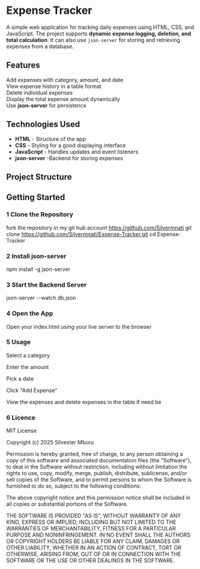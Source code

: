 #  Expense Tracker  

A simple web application for tracking daily expenses using HTML, CSS, and JavaScript. 
The project supports **dynamic expense logging, deletion, and total calculation**. 
It can also use `json-server` for storing and retrieving expenses from a database.



##  Features
 Add expenses with category, amount, and date  
 View expense history in a table format  
 Delete individual expenses  
 Display the total expense amount dynamically  
 Use  **json-server** for persistence  



##  Technologies Used
- **HTML** - Structure of the app  
- **CSS** - Styling for a good displaying interface  
- **JavaScript** - Handles  updates and event listeners  
- **json-server** -Backend for storing expenses  



##  Project Structure



##  Getting Started

### 1️ Clone the Repository
fork the repository in my git hub account https://github.com/Silvermnati
git clone https://github.com/Silvermnati/Expense-Tracker.git
cd Expense-Tracker

### 2 Install json-server
npm install -g json-server

### 3 Start the Backend Server
json-server --watch db.json 

### 4  Open the App
Open your index.html using your live server to the browser

### 5 Usage
Select a category

Enter the amount

Pick a date

Click "Add Expense"

View the expenses and delete expenses in the table if need be

### 6 Licence
MIT License

Copyright (c) 2025 Silvester Mburu

Permission is hereby granted, free of charge, to any person obtaining a copy
of this software and associated documentation files (the "Software"), to deal
in the Software without restriction, including without limitation the rights
to use, copy, modify, merge, publish, distribute, sublicense, and/or sell
copies of the Software, and to permit persons to whom the Software is
furnished to do so, subject to the following conditions:

The above copyright notice and this permission notice shall be included in all
copies or substantial portions of the Software.

THE SOFTWARE IS PROVIDED "AS IS", WITHOUT WARRANTY OF ANY KIND, EXPRESS OR
IMPLIED, INCLUDING BUT NOT LIMITED TO THE WARRANTIES OF MERCHANTABILITY,
FITNESS FOR A PARTICULAR PURPOSE AND NONINFRINGEMENT. IN NO EVENT SHALL THE
AUTHORS OR COPYRIGHT HOLDERS BE LIABLE FOR ANY CLAIM, DAMAGES OR OTHER
LIABILITY, WHETHER IN AN ACTION OF CONTRACT, TORT OR OTHERWISE, ARISING FROM,
OUT OF OR IN CONNECTION WITH THE SOFTWARE OR THE USE OR OTHER DEALINGS IN THE
SOFTWARE.

